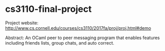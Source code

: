 # cs3110-final-project

Project website: http://www.cs.cornell.edu/courses/cs3110/2017fa/proj/proj.html#demo

Abstract: An OCaml peer to peer messaging program that enables features including friends lists, group chats, and auto correct.
